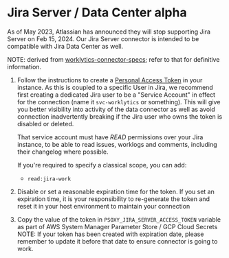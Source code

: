# Jira Server / Data Center **alpha**

As of May 2023, Atlassian has announced they will stop supporting Jira Server on Feb 15, 2024. Our
Jira Server connector is intended to be compatible with Jira Data Center as well.

NOTE: derived from [worklytics-connector-specs](../../infra/modules/worklytics-connector-specs/main.tf); refer to that for definitive information.

1. Follow the instructions to create a [Personal Access Token](https://confluence.atlassian.com/enterprise/using-personal-access-tokens-1026032365.html) in your instance.
   As this is coupled to a specific User in Jira, we recommend first creating a dedicated Jira user
   to be a "Service Account" in effect for the connection (name it `svc-worklytics` or something).
   This will give you better visibility into activity of the data connector as well as avoid
   connection inadvertently breaking if the Jira user who owns the token is disabled or deleted.

   That service account must have *READ* permissions over your Jira instance, to be able to read issues, worklogs and comments,
   including their changelog where possible.

   If you're required to specify a classical scope, you can add:
     - `read:jira-work`
2. Disable or set a reasonable expiration time for the token. If you set an expiration time, it is your responsibility to re-generate the token and reset it in your host environment to maintain your connection
3. Copy the value of the token in `PSOXY_JIRA_SERVER_ACCESS_TOKEN` variable as part of AWS System
   Manager Parameter Store / GCP Cloud Secrets 
   NOTE: If your token has been created with expiration date, please remember to update it before
   that date to ensure connector is going to work.